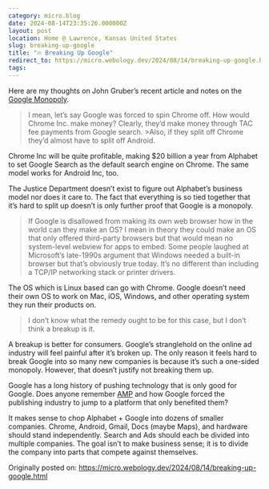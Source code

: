 ```yaml
---
category: micro.blog
date: 2024-08-14T23:35:26.000000Z
layout: post
location: Home @ Lawrence, Kansas United States
slug: breaking-up-google
title: "🔥 Breaking Up Google"
redirect_to: https://micro.webology.dev/2024/08/14/breaking-up-google.html
tags: 
---
```


Here are my thoughts on John Gruber’s recent article and notes on the [Google Monopoly](https://daringfireball.net/linked/2024/08/14/us-google-breakup).

> I mean, let’s say Google was forced to spin Chrome off. How would Chrome Inc. make money? Clearly, they’d make money through TAC fee payments from Google search. &gt;Also, if they split off Chrome they’d almost have to split off Android.

Chrome Inc will be quite profitable, making $20 billion a year from Alphabet to set Google Search as the default search engine on Chrome. The same model works for Android Inc, too.

The Justice Department doesn’t exist to figure out Alphabet’s business model nor does it care to. The fact that everything is so tied together that it’s hard to split up doesn’t is only further proof that Google is a monopoly.

> If Google is disallowed from making its own web browser how in the world can they make an OS? I mean in theory they could make an OS that only offered third-party browsers but that would mean no system-level webview for apps to embed. Some people laughed at Microsoft’s late-1990s argument that Windows needed a built-in browser but that’s obviously true today. It’s no different than including a TCP/IP networking stack or printer drivers.

The OS which is Linux based can go with Chrome. Google doesn’t need their own OS to work on Mac, iOS, Windows, and other operating system they run their products on.

> I don’t know what the remedy ought to be for this case, but I don’t think a breakup is it.

A breakup is better for consumers. Google’s stranglehold on the online ad industry will feel painful after it’s broken up. The only reason it feels hard to break Google into so many new companies is because it’s such a one-sided monopoly. However, that doesn’t justify not breaking them up.

Google has a long history of pushing technology that is only good for Google. Does anyone remember [AMP](https://www.theverge.com/23711172/google-amp-accelerated-mobile-pages-search-publishers-lawsuit) and how Google forced the publishing industry to jump to a platform that only benefited them?

It makes sense to chop Alphabet + Google into dozens of smaller companies. Chrome, Android, Gmail, Docs (maybe Maps), and hardware should stand independently. Search and Ads should each be divided into multiple companies. The goal isn’t to make business sense; it is to divide the company into parts that compete against themselves.

Originally posted on: https://micro.webology.dev/2024/08/14/breaking-up-google.html